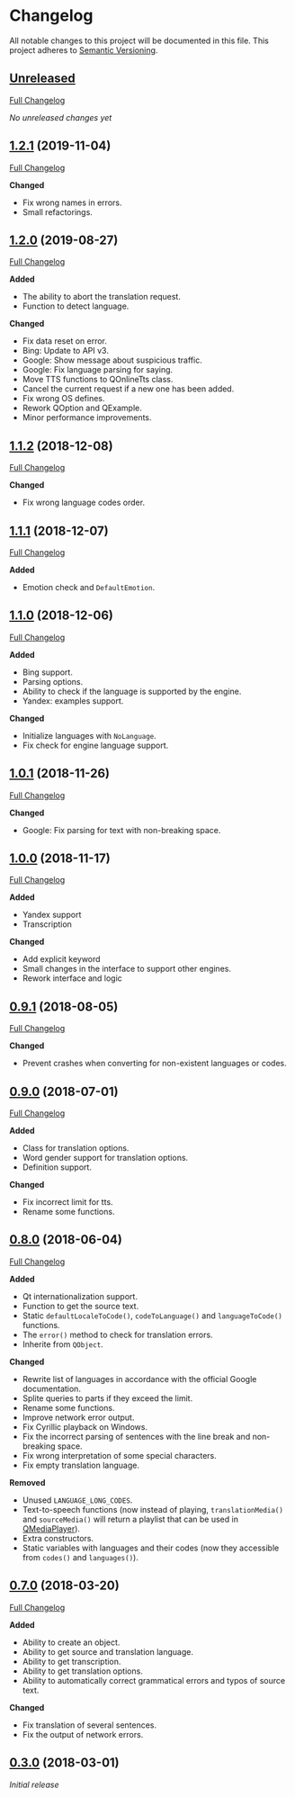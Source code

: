 # Changelog

All notable changes to this project will be documented in this file. This project adheres to [Semantic Versioning](http://semver.org/spec/v2.0.0.html).

## [Unreleased](https://github.com/crow-translate/crow-translate/tree/HEAD)

[Full Changelog](https://github.com/crow-translate/QOnlineTranslator/compare/1.2.1...HEAD)

_No unreleased changes yet_

## [1.2.1](https://github.com/crow-translate/QOnlineTranslator/tree/1.2.1) (2019-11-04)

[Full Changelog](https://github.com/crow-translate/QOnlineTranslator/compare/1.2.0...1.2.1)

**Changed**

-   Fix wrong names in errors.
-   Small refactorings.

## [1.2.0](https://github.com/crow-translate/QOnlineTranslator/tree/1.2.0) (2019-08-27)

[Full Changelog](https://github.com/crow-translate/QOnlineTranslator/compare/1.1.2...1.2.0)

**Added**

-   The ability to abort the translation request.
-   Function to detect language.

**Changed**

-   Fix data reset on error.
-   Bing: Update to API v3.
-   Google: Show message about suspicious traffic.
-   Google: Fix language parsing for saying.
-   Move TTS functions to QOnlineTts class.
-   Cancel the current request if a new one has been added.
-   Fix wrong OS defines.
-   Rework QOption and QExample.
-   Minor performance improvements.

## [1.1.2](https://github.com/crow-translate/QOnlineTranslator/tree/1.1.2) (2018-12-08)

[Full Changelog](https://github.com/crow-translate/QOnlineTranslator/compare/1.1.1...1.1.2)

**Changed**

-   Fix wrong language codes order.

## [1.1.1](https://github.com/crow-translate/QOnlineTranslator/tree/1.1.1) (2018-12-07)

[Full Changelog](https://github.com/crow-translate/QOnlineTranslator/compare/1.1.0...1.1.1)

**Added**

-   Emotion check and `DefaultEmotion`.

## [1.1.0](https://github.com/crow-translate/QOnlineTranslator/tree/1.1.0) (2018-12-06)

[Full Changelog](https://github.com/crow-translate/QOnlineTranslator/compare/1.0.1...1.1.0)

**Added**

-   Bing support.
-   Parsing options.
-   Ability to check if the language is supported by the engine.
-   Yandex: examples support.

**Changed**

-   Initialize languages with `NoLanguage`.
-   Fix check for engine language support.

## [1.0.1](https://github.com/crow-translate/QOnlineTranslator/tree/1.0.1) (2018-11-26)

[Full Changelog](https://github.com/crow-translate/QOnlineTranslator/compare/1.0.0...1.0.1)

**Changed**

-   Google: Fix parsing for text with non-breaking space.

## [1.0.0](https://github.com/crow-translate/QOnlineTranslator/tree/1.0.0) (2018-11-17)

[Full Changelog](https://github.com/crow-translate/QOnlineTranslator/compare/0.9.1...1.0.0)

**Added**

-   Yandex support
-   Transcription

**Changed**

-   Add explicit keyword
-   Small changes in the interface to support other engines.
-   Rework interface and logic

## [0.9.1](https://github.com/crow-translate/QOnlineTranslator/tree/0.9.1) (2018-08-05)

[Full Changelog](https://github.com/crow-translate/QOnlineTranslator/compare/0.9.0...0.9.1)

**Changed**

-   Prevent crashes when converting for non-existent languages or codes.

## [0.9.0](https://github.com/crow-translate/QOnlineTranslator/tree/0.9.0) (2018-07-01)

[Full Changelog](https://github.com/crow-translate/QOnlineTranslator/compare/0.8.0...0.9.0)

**Added**

-   Class for translation options.
-   Word gender support for translation options.
-   Definition support.

**Changed**

-   Fix incorrect limit for tts.
-   Rename some functions.

## [0.8.0](https://github.com/crow-translate/QOnlineTranslator/tree/0.8.0) (2018-06-04)

[Full Changelog](https://github.com/crow-translate/QOnlineTranslator/compare/0.7.0...0.8.0)

**Added**

-   Qt internationalization support.
-   Function to get the source text.
-   Static `defaultLocaleToCode()`, `codeToLanguage()` and `languageToCode()` functions.
-   The `error()` method to check for translation errors.
-   Inherite from `QObject`.

**Changed**

-   Rewrite list of languages in accordance with the official Google documentation.
-   Splite queries to parts if they exceed the limit.
-   Rename some functions.
-   Improve network error output.
-   Fix Cyrillic playback on Windows.
-   Fix the incorrect parsing of sentences with the line break and non-breaking space.
-   Fix wrong interpretation of some special characters.
-   Fix empty translation language.

**Removed**

-   Unused `LANGUAGE_LONG_CODES`.
-   Text-to-speech functions (now instead of playing, `translationMedia()` and `sourceMedia()` will return a playlist that can be used in [QMediaPlayer](https://doc.qt.io/qt-5/qmediaplayer.html "Qt Documentation")).
-   Extra constructors.
-   Static variables with languages and their codes (now they accessible from `codes()` and `languages()`).

## [0.7.0](https://github.com/crow-translate/QOnlineTranslator/tree/0.7.0) (2018-03-20)

[Full Changelog](https://github.com/crow-translate/QOnlineTranslator/compare/0.3.0...0.7.0)

**Added**

-   Ability to create an object.
-   Ability to get source and translation language.
-   Ability to get transcription.
-   Ability to get translation options.
-   Ability to automatically correct grammatical errors and typos of source text.

**Changed**

-   Fix translation of several sentences.
-   Fix the output of network errors.

## [0.3.0](https://github.com/crow-translate/QOnlineTranslator/tree/0.3.0) (2018-03-01)

_Initial release_
